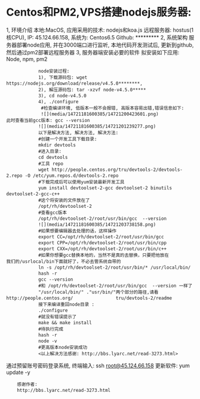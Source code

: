 # Centos和PM2,VPS搭建nodejs服务器:
1, 环境介绍
	本地:MacOS, 应用采用的技术: nodejs和koa.js
	远程服务器: hostus(1核CPU), IP: 45.124.66.158, 系统为: Centos6.5
	Github: *********
2, 系统架构
	服务器部署node应用, 并在3000端口进行监听, 本地代码开发测试后, 更新到github, 然后通过pm2部署远程服务器
3, 服务器端安装必要的软件
	拟安装如下应用: Node, npm, pm2
	
				node安装过程:
				1), 下载源码包: wget https://nodejs.org/download/release/v4.5.0********, 
				2), 解压源码包: tar -xzvf node-v4.5.0*****
				3), cd node-v4.5.0
				4), ./configure
				 #检查编译环境, 低版本一般不会报错, 高版本容易出错,错误信息如下:
				 ![](media/14721181600385/14721200423601.png)				此时查看当前gcc版本: gcc --version
				![](media/14721181600385/14721201239277.png)
				以下是解决方法, 解决方法, 解决方法:
				#创建一个开发工具下载目录:
				mkdir devtools
				#进入目录:
				cd devtools
				#工具 repo
				wget http://people.centos.org/tru/devtools-2/devtools-2.repo -O /etc/yum.repos.d/devtools-2.repo
				#下载完成后可以使用yum安装最新开发工具
				yum install devtoolset-2-gcc devtoolset-2 binutils devtoolset-2-gcc-c++ 
				#这个将安装的文件放在了
				/opt/rh/devtoolset-2
				#查看gcc版本 
				/opt/rh/devtoolset-2/root/usr/bin/gcc  --version 
				![](media/14721181600385/14721203738158.png)
				#如果想要编辑器去处理的话，这样操作
				export CC=/opt/rh/devtoolset-2/root/usr/bin/gcc
				export CPP=/opt/rh/devtoolset-2/root/usr/bin/cpp
				export CXX=/opt/rh/devtoolset-2/root/usr/bin/c++
				#如果你想要gcc替换本地的，当然不是真的去替换，只要把他放在				我们的/usrlocal/bin下面就好了，不必去管系统自带的
				ln -s /opt/rh/devtoolset-2/root/usr/bin/* /usr/local/bin/ 
				hash -r 
				gcc --version
				#和 /opt/rh/devtoolset-2/root/usr/bin/gcc  --version 一样了
				"/usr/local/bin/" ."usr/bin/"两个部分的路径,请看http://people.centos.org/				tru/devtools-2/readme 
				接下来编译重回node目录 :
				./configure
				#就没有错误提示了
				make && make install
				#待执行完成 
				hash -r
				node -v
				#更高版本node安装成功
				<以上解决方法感谢: http://bbs.lyarc.net/read-3273.html>

通过预留账号密码登录系统, 终端输入:
		ssh root@45.124.66.158
	更新软件:
		yum update -y	




		
		感谢作者:
		http://bbs.lyarc.net/read-3273.html

